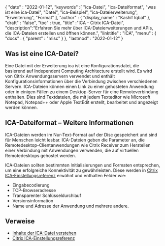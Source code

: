 {
  "date" : "2022-01-12",
  "keywords" :[ "ica-Datei", "ica-Dateiformat", "was ist eine ica-Datei", "Datei", "ica-Beispiel", "ica-Dateierweiterung", "Erweiterung", "Format" ],
  "author" : {
    "display_name" : "Kashif Iqbal"
},
  "draft" : "false",
  "toc" : true,
  "title" :"ICA - Citrix ICA-Datei",
  "description":"Erfahren Sie mehr über ICA-Dateierweiterungen und APIs, die ICA-Dateien erstellen und öffnen können.",
  "linktitle" : "ICA",
  "menu" : {
    "docs" : {
      "parent" : "misc"
}
},
  "lastmod" : "2022-01-12"
}

## Was ist eine ICA-Datei?

Eine Datei mit der Erweiterung ica ist eine Konfigurationsdatei, die basierend auf Independent Computing Architecture erstellt wird. Es wird von Citrix Anwendungsservern verwendet und enthält Konfigurationsinformationen über die Verbindung zwischen verschiedenen Servern. ICA-Dateien können einen Link zu einer gehosteten Anwendung oder in einigen Fällen zu einem Desktop-Server für eine Remoteverbindung enthalten. Dies sind Textdateien, die mit jedem Texteditor wie Microsoft Notepad, Notepad++ oder Apple TextEdit erstellt, bearbeitet und angezeigt werden können.

## ICA-Dateiformat – Weitere Informationen

ICA-Dateien werden im Nur-Text-Format auf der Disc gespeichert und sind für Menschen leicht lesbar. ICA-Dateien geben die Parameter an, die Remotedesktop-Clientanwendungen wie Citrix Receiver zum Herstellen einer Verbindung mit Anwendungen verwenden, die auf virtuellen Remotedesktops gehostet werden.

ICA-Dateien sollten bestimmten Initialisierungen und Formaten entsprechen, um eine erfolgreiche Konnektivität zu gewährleisten. Diese werden in [Citrix ICA-Einstellungsreferenz](https://docs.citrix.com/en-us/categories/legacy-archive) erwähnt und enthalten Felder wie:

* Eingabecodierung
* TCP-Browseradresse
* Transparenter Schlüsseldurchlauf
* Versionsinformation
* Name und Adresse der Anwendung und mehrere andere.
 

## Verweise

* [Inhalte der ICA-Datei verstehen](https://docs.eggplantsoftware.com/epp/9.0.0/ePP/cvuunderstanding_ica_file_contents.htm)
* [Citrix ICA-Einstellungsreferenz](https://docs.citrix.com/en-us/categories/legacy-archive)

